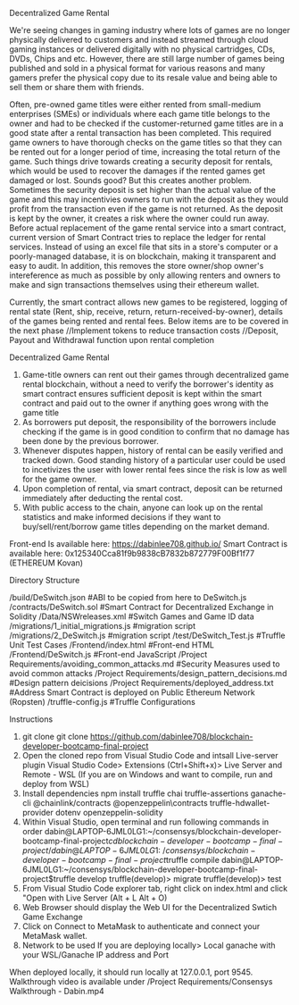 Decentralized Game Rental

We're seeing changes in gaming industry where lots of games are no longer physically delivered to customers and instead streamed through cloud gaming instances or delivered digitally with no physical cartridges, CDs, DVDs, Chips and etc. However, there are still large number of games being published and sold in a physical format for various reasons and many gamers prefer the physical copy due to its resale value and being able to sell them or share them with friends. 

Often, pre-owned game titles were either rented from small-medium enterprises (SMEs) or individuals where each game title belongs to the owner and had to be checked if the customer-returned game titles are in a good state after a rental transaction has been completed. This required game owners to have thorough checks on the game titles so that they can be rented out for a longer period of time, increasing the total return of the game. Such things drive towards creating a security deposit for rentals, which would be used to recover the damages if the rented games get damaged or lost. Sounds good? But this creates another problem. Sometimes the security deposit is set higher than the actual value of the game and this may incentivies owners to run with the deposit as they would profit from the transaction even if the game is not returned. As the deposit is kept by the owner, it creates a risk where the owner could run away. Before actual replacement of the game rental service into a smart contract, current version of Smart Contract tries to replace the ledger for rental services. Instead of using an excel file that sits in a store's computer or a poorly-managed database, it is on blockchain, making it transparent and easy to audit. In addition, this removes the store owner/shop owner's intereference as much as possible by only allowing renters and owners to make and sign transactions themselves using their ethereum wallet.

Currently, the smart contract allows new games to be registered, logging of rental state (Rent, ship, receive, return, return-received-by-owner), details of the games being rented and rental fees. Below items are to be covered in the next phase
//Implement tokens to reduce transaction costs
//Deposit, Payout and Withdrawal function upon rental completion

Decentralized Game Rental
1. Game-title owners can rent out their games through decentralized game rental blockchain, without a need to verify the borrower's identity as smart contract ensures sufficient deposit is kept within the smart contract and paid out to the owner if anything goes wrong with the game title
2. As borrowers put deposit, the responsibility of the borrowers include checking if the game is in good condition to confirm that no damage has been done by the previous borrower.
3. Whenever disputes happen, history of rental can be easily verified and tracked down. Good standing history of a particular user could be used to incetivizes the user with lower rental fees since the risk is low as well for the game owner.
4. Upon completion of rental, via smart contract, deposit can be returned immediately after deducting the rental cost.
5. With public access to the chain, anyone can look up on the rental statistics and make informed decisions if they want to buy/sell/rent/borrow game titles depending on the market demand.

Front-end Is available here: https://dabinlee708.github.io/
Smart Contract is available here: 0x125340Cca81f9b9838cB7832b872779F00Bf1f77 (ETHEREUM Kovan)

Directory Structure

/build/DeSwitch.json #ABI to be copied from here to DeSwitch.js
/contracts/DeSwitch.sol #Smart Contract for Decentralized Exchange in Solidity
/Data/NSWreleases.xml #Switch Games and Game ID data
/migrations/1_initial_migrations.js #migration script
/migrations/2_DeSwitch.js #migration script
/test/DeSwitch_Test.js #Truffle Unit Test Cases
/Frontend/index.html #Front-end HTML
/Frontend/DeSwitch.js #Front-end JavaScript
/Project Requirements/avoiding_common_attacks.md #Security Measures used to avoid common attacks 
/Project Requirements/design_pattern_decisions.md #Design pattern deicisions
/Project Requirements/deployed_address.txt  #Address Smart Contract is deployed on Public Ethereum Network (Ropsten)
/truffle-config.js #Truffle Configurations

Instructions
1. git clone 
git clone https://github.com/dabinlee708/blockchain-developer-bootcamp-final-project
2. Open the cloned repo from Visual Studio Code and intsall Live-server plugin
Visual Studio Code> Extensions (Ctrl+Shift+x)> Live Server and Remote - WSL (If you are on Windows and want to compile, run and deploy from WSL)
3. Install dependencies
npm install truffle chai truffle-assertions ganache-cli @chainlink/contracts @openzeppelin\contracts  truffle-hdwallet-provider dotenv openzeppelin-solidity
4. Within Visual Studio, open terminal and run following commands in order
dabin@LAPTOP-6JML0LG1:~/consensys/blockchain-developer-bootcamp-final-project$cd blockchain-developer-bootcamp-final-project/
dabin@LAPTOP-6JML0LG1:~/consensys/blockchain-developer-bootcamp-final-project$truffle compile
dabin@LAPTOP-6JML0LG1:~/consensys/blockchain-developer-bootcamp-final-project$truffle develop
truffle(develop)> migrate
truffle(develop)> test
6. From Visual Studio Code explorer tab, right click on index.html and click "Open with Live Server (Alt + L Alt + O)
7. Web Browser should display the Web UI for the Decentralized Swtich Game Exchange
8. Click on Connect to MetaMask to authenticate and connect your MetaMask wallet.
9. Network to be used 
If you are deploying locally> Local ganache with your WSL/Ganache IP address and Port


When deployed locally, it should run locally at 127.0.0.1, port 9545.
Walkthrough video is available under /Project Requirements/Consensys Walkthrough - Dabin.mp4

